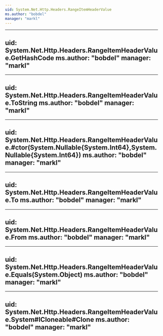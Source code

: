 ```yaml
---
uid: System.Net.Http.Headers.RangeItemHeaderValue
ms.author: "bobdel"
manager: "markl"
---
```


---
uid: System.Net.Http.Headers.RangeItemHeaderValue.GetHashCode
ms.author: "bobdel"
manager: "markl"
---

---
uid: System.Net.Http.Headers.RangeItemHeaderValue.ToString
ms.author: "bobdel"
manager: "markl"
---

---
uid: System.Net.Http.Headers.RangeItemHeaderValue.#ctor(System.Nullable{System.Int64},System.Nullable{System.Int64})
ms.author: "bobdel"
manager: "markl"
---

---
uid: System.Net.Http.Headers.RangeItemHeaderValue.To
ms.author: "bobdel"
manager: "markl"
---

---
uid: System.Net.Http.Headers.RangeItemHeaderValue.From
ms.author: "bobdel"
manager: "markl"
---

---
uid: System.Net.Http.Headers.RangeItemHeaderValue.Equals(System.Object)
ms.author: "bobdel"
manager: "markl"
---

---
uid: System.Net.Http.Headers.RangeItemHeaderValue.System#ICloneable#Clone
ms.author: "bobdel"
manager: "markl"
---

